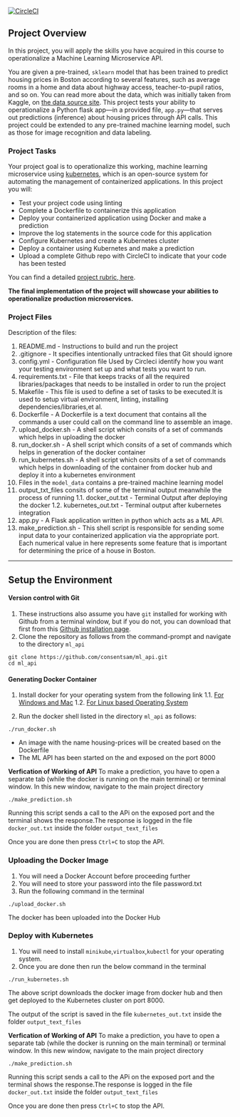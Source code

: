 [![CircleCI](https://circleci.com/gh/consentsam/ml_api.svg?style=svg)](https://circleci.com/gh/consentsam/ml_api)

## Project Overview

In this project, you will apply the skills you have acquired in this course to operationalize a Machine Learning Microservice API. 

You are given a pre-trained, `sklearn` model that has been trained to predict housing prices in Boston according to several features, such as average rooms in a home and data about highway access, teacher-to-pupil ratios, and so on. You can read more about the data, which was initially taken from Kaggle, on [the data source site](https://www.kaggle.com/c/boston-housing). This project tests your ability to operationalize a Python flask app—in a provided file, `app.py`—that serves out predictions (inference) about housing prices through API calls. This project could be extended to any pre-trained machine learning model, such as those for image recognition and data labeling.

### Project Tasks

Your project goal is to operationalize this working, machine learning microservice using [kubernetes](https://kubernetes.io/), which is an open-source system for automating the management of containerized applications. In this project you will:
* Test your project code using linting
* Complete a Dockerfile to containerize this application
* Deploy your containerized application using Docker and make a prediction
* Improve the log statements in the source code for this application
* Configure Kubernetes and create a Kubernetes cluster
* Deploy a container using Kubernetes and make a prediction
* Upload a complete Github repo with CircleCI to indicate that your code has been tested

You can find a detailed [project rubric, here](https://review.udacity.com/#!/rubrics/2576/view).

**The final implementation of the project will showcase your abilities to operationalize production microservices.**

### Project Files

Description of the files:

1. README.md - Instructions to build and run the project
1. .gitignore - It specifies intentionally untracked files that Git should ignore
1. config.yml - Configuration file Used by Circleci identify how you want your testing environment set up and what tests you want to run.
1. requirements.txt - File that keeps tracks of all the required libraries/packages that needs to be installed in order to run the project
1. Makefile - This file is used to define a set of tasks to be executed.It is used to setup virtual environment, linting, installing dependencies/libraries,et al.
1. Dockerfile - A Dockerfile is a text document that contains all the commands a user could call on the command line to assemble an image.
1. upload_docker.sh - A shell script which consits of a set of commands which helps in uploading the docker
1. run_docker.sh - A shell script which consits of a set of commands which helps in generation of the docker container
1. run_kubernetes.sh - A shell script which consits of a set of commands which helps in downloading of the container from docker hub and deploy it into a kubernetes environment
1. Files in the `model_data` contains a pre-trained machine learning model
1. output_txt_files consits of some of the terminal output meanwhile the process of running
    1.1. docker_out.txt - Terminal Output after deploying the docker
    1.2. kubernetes_out.txt - Terminal output after kubernetes integration
1. app.py - A Flask application written in python which acts as a ML API.
1. make_prediction.sh - This shell script is responsible for sending some input data to your containerized application via the appropriate port. Each numerical value in here represents some feature that is important for determining the price of a house in Boston.

---

## Setup the Environment

#### Version control with Git
1. These instructions also assume you have `git` installed for working with Github from a terminal window, but if you do not, you can download that first from this [Github installation page](https://www.atlassian.com/git/tutorials/install-git).
1. Clone the repository as follows from the command-prompt and navigate to the directory `ml_api`

```
git clone https://github.com/consentsam/ml_api.git
cd ml_api
```

#### Generating Docker Container
1. Install docker for your operating system from the following link
    1.1. [For Windows and Mac](https://www.docker.com/products/docker-desktop)
    1.2. [For Linux based Operating System](https://docs.docker.com/install/)

1. Run the docker shell listed in the directory `ml_api` as follows:
```shell script
./run_docker.sh
```

* An image with the name housing-prices will be created based on the Dockerfile
* The ML API has been started on the and exposed on the port 8000

**Verfication of Working of API**
To make a prediction, you have to open a separate tab (while the docker is running on the main terminal) or terminal window. In this new window, navigate to the main project directory

```shell script
./make_prediction.sh
```

Running this script sends a call to the APi on the exposed port and the terminal shows the response.The response is logged in the file `docker_out.txt` inside the folder `output_text_files`

Once you are done then press `Ctrl+C` to stop the API.

### Uploading the Docker Image
1. You will need a Docker Account before proceeding further
1. You will need to store your password into the file password.txt
1. Run the following command in the terminal

```shell script
./upload_docker.sh
```
The docker has been uploaded into the Docker Hub

### Deploy with Kubernetes
1. You will need to install `minikube`,`virtualbox`,`kubectl` for your operating system.
1. Once you are done then run the below command in the terminal
```shell script
./run_kubernetes.sh
```
The above script downloads the docker image from docker hub and then get deployed to the Kubernetes cluster on port 8000.

The output of the script is saved in the file `kubernetes_out.txt` inside the folder `output_text_files`


**Verfication of Working of API**
To make a prediction, you have to open a separate tab (while the docker is running on the main terminal) or terminal window. In this new window, navigate to the main project directory

```shell script
./make_prediction.sh
```

Running this script sends a call to the APi on the exposed port and the terminal shows the response.The response is logged in the file `docker_out.txt` inside the folder `output_text_files`

Once you are done then press `Ctrl+C` to stop the API.

